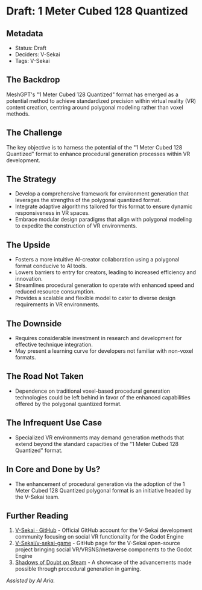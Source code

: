 # Draft: 1 Meter Cubed 128 Quantized

## Metadata

- Status: Draft <!-- Draft | Proposed | Rejected | Accepted | Deprecated | Superseded by -->
- Deciders: V-Sekai
- Tags: V-Sekai

## The Backdrop

MeshGPT's "1 Meter Cubed 128 Quantized" format has emerged as a potential method to achieve standardized precision within virtual reality (VR) content creation, centring around polygonal modeling rather than voxel methods.

## The Challenge

The key objective is to harness the potential of the "1 Meter Cubed 128 Quantized" format to enhance procedural generation processes within VR development.

## The Strategy

- Develop a comprehensive framework for environment generation that leverages the strengths of the polygonal quantized format.
- Integrate adaptive algorithms tailored for this format to ensure dynamic responsiveness in VR spaces.
- Embrace modular design paradigms that align with polygonal modeling to expedite the construction of VR environments.

## The Upside

- Fosters a more intuitive AI-creator collaboration using a polygonal format conducive to AI tools.
- Lowers barriers to entry for creators, leading to increased efficiency and innovation.
- Streamlines procedural generation to operate with enhanced speed and reduced resource consumption.
- Provides a scalable and flexible model to cater to diverse design requirements in VR environments.

## The Downside

- Requires considerable investment in research and development for effective technique integration.
- May present a learning curve for developers not familiar with non-voxel formats.

## The Road Not Taken

- Dependence on traditional voxel-based procedural generation technologies could be left behind in favor of the enhanced capabilities offered by the polygonal quantized format.

## The Infrequent Use Case

- Specialized VR environments may demand generation methods that extend beyond the standard capacities of the "1 Meter Cubed 128 Quantized" format.

## In Core and Done by Us?

- The enhancement of procedural generation via the adoption of the 1 Meter Cubed 128 Quantized polygonal format is an initiative headed by the V-Sekai team.

## Further Reading

1. [V-Sekai · GitHub](https://github.com/v-sekai) - Official GitHub account for the V-Sekai development community focusing on social VR functionality for the Godot Engine
2. [V-Sekai/v-sekai-game](https://github.com/v-sekai/v-sekai-game) - GitHub page for the V-Sekai open-source project bringing social VR/VRSNS/metaverse components to the Godot Engine
3. [Shadows of Doubt on Steam](https://store.steampowered.com/app/986130/Shadows_of_Doubt/) - A showcase of the advancements made possible through procedural generation in gaming.

_Assisted by AI Aria._
